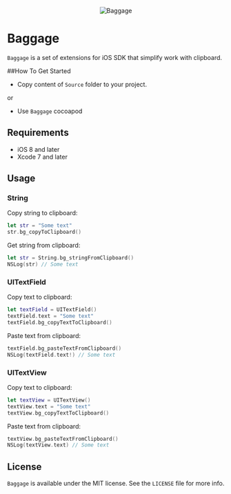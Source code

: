 <p align="center" >
<img src="https://github.com/igormatyushkin014/Baggage/blob/master/Logo/logo-1024-300.png" alt="Baggage" title="Baggage">
</p>

# Baggage

`Baggage` is a set of extensions for iOS SDK that simplify work with clipboard.

##How To Get Started

- Copy content of `Source` folder to your project.

or

- Use `Baggage` cocoapod

## Requirements

* iOS 8 and later
* Xcode 7 and later

## Usage

### String

Copy string to clipboard:

```swift
let str = "Some text"
str.bg_copyToClipboard()
```

Get string from clipboard:

```swift
let str = String.bg_stringFromClipboard()
NSLog(str) // Some text
```

### UITextField

Copy text to clipboard:

```swift
let textField = UITextField()
textField.text = "Some text"
textField.bg_copyTextToClipboard()
```

Paste text from clipboard:

```swift
textField.bg_pasteTextFromClipboard()
NSLog(textField.text!) // Some text
```

### UITextView

Copy text to clipboard:

```swift
let textView = UITextView()
textView.text = "Some text"
textView.bg_copyTextToClipboard()
```

Paste text from clipboard:

```swift
textView.bg_pasteTextFromClipboard()
NSLog(textView.text) // Some text
```

## License

`Baggage` is available under the MIT license. See the `LICENSE` file for more info.
